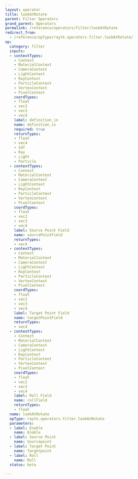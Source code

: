 ```yaml
---
layout: operator
title: lookAtRotate
parent: Filter Operators
grand_parent: Operators
permalink: /reference/operators/filter/lookAtRotate
redirect_from:
  - /reference/opType/raytk.operators.filter.lookAtRotate/
op:
  category: filter
  inputs:
  - contextTypes:
    - Context
    - MaterialContext
    - CameraContext
    - LightContext
    - RayContext
    - ParticleContext
    - VertexContext
    - PixelContext
    coordTypes:
    - float
    - vec2
    - vec3
    - vec4
    label: definition_in
    name: definition_in
    required: true
    returnTypes:
    - float
    - vec4
    - Sdf
    - Ray
    - Light
    - Particle
  - contextTypes:
    - Context
    - MaterialContext
    - CameraContext
    - LightContext
    - RayContext
    - ParticleContext
    - VertexContext
    - PixelContext
    coordTypes:
    - float
    - vec2
    - vec3
    - vec4
    label: Source Point Field
    name: sourcePointField
    returnTypes:
    - vec4
  - contextTypes:
    - Context
    - MaterialContext
    - CameraContext
    - LightContext
    - RayContext
    - ParticleContext
    - VertexContext
    - PixelContext
    coordTypes:
    - float
    - vec2
    - vec3
    - vec4
    label: Target Point Field
    name: targetPointField
    returnTypes:
    - vec4
  - contextTypes:
    - Context
    - MaterialContext
    - CameraContext
    - LightContext
    - RayContext
    - ParticleContext
    - VertexContext
    - PixelContext
    coordTypes:
    - float
    - vec2
    - vec3
    - vec4
    label: Roll Field
    name: rollField
    returnTypes:
    - float
  name: lookAtRotate
  opType: raytk.operators.filter.lookAtRotate
  parameters:
  - label: Enable
    name: Enable
  - label: Source Point
    name: Sourcepoint
  - label: Target Point
    name: Targetpoint
  - label: Roll
    name: Roll
  status: beta

---
```

